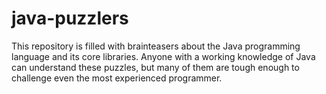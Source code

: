 # java-puzzlers
This repository is filled with brainteasers about the Java programming language and its core libraries. Anyone with a working knowledge of Java can understand these puzzles, but many of them are tough enough to challenge even the most experienced programmer.
